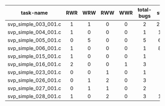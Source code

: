 | task-name | RWR | WRW | RWW | WWR | total-bugs| state | total time(ms) |
| :---: | :---: | :---: | :---: | :---: | :---: | :---: | :---: | 
| svp_simple_003_001.c | 1 | 1 | 0 | 0 | 2 | 2576 | 818 |
| svp_simple_004_001.c | 1 | 0 | 0 | 0 | 1 | 150 | 90 |
| svp_simple_005_001.c | 0 | 5 | 0 | 0 | 5 | 662 | 358 |
| svp_simple_006_001.c | 1 | 0 | 0 | 0 | 1 | 823 | 404 |
| svp_simple_015_001.c | 1 | 0 | 0 | 0 | 1 | 81 | 84 |
| svp_simple_016_001.c | 2 | 0 | 0 | 1 | 3 | 42 | 65 |
| svp_simple_023_001.c | 0 | 0 | 1 | 0 | 1 | 70 | 57 |
| svp_simple_026_001.c | 0 | 1 | 2 | 0 | 3 | 91 | 81 |
| svp_simple_027_001.c | 0 | 1 | 1 | 0 | 2 | 73 | 70 |
| svp_simple_028_001.c | 1 | 0 | 2 | 0 | 3 | 115 | 107 |
